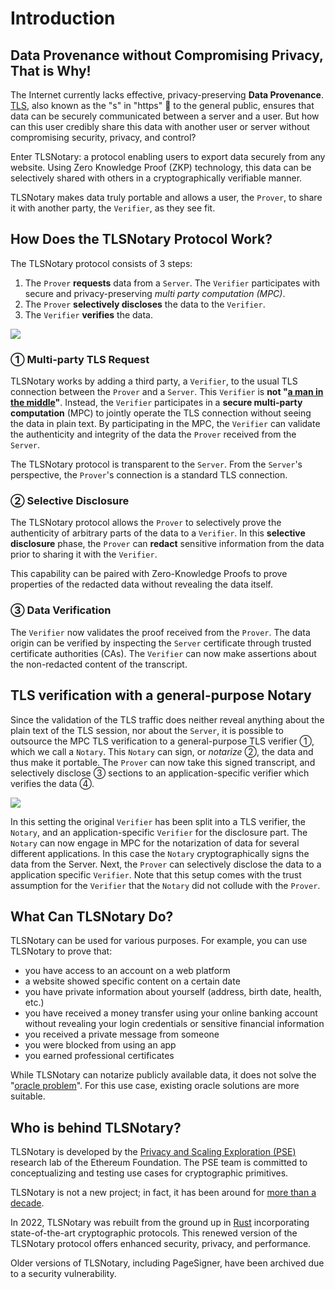 # Introduction

## Data Provenance without Compromising Privacy, That is Why!

The Internet currently lacks effective, privacy-preserving **Data Provenance**. [TLS](https://en.wikipedia.org/wiki/Transport_Layer_Security), also known as the "s" in "https" 🔐 to the general public, ensures that data can be securely communicated between a server and a user. But how can this user credibly share this data with another user or server without compromising security, privacy, and control?

Enter TLSNotary: a protocol enabling users to export data securely from any website. Using Zero Knowledge Proof (ZKP) technology, this data can be selectively shared with others in a cryptographically verifiable manner.

TLSNotary makes data truly portable and allows a user, the `Prover`, to share it with another party, the `Verifier`, as they see fit.

## How Does the TLSNotary Protocol Work?

The TLSNotary protocol consists of 3 steps:
1. The `Prover` **requests** data from a `Server`. The `Verifier` participates with secure and privacy-preserving *multi party computation (MPC)*.
2. The `Prover` **selectively discloses** the data to the `Verifier`.
3. The `Verifier` **verifies** the data.

![](./diagrams/overview4.svg)

### ① Multi-party TLS Request

TLSNotary works by adding a third party, a `Verifier`, to the usual TLS connection between the `Prover` and a `Server`. This `Verifier` is **not "[a man in the middle](https://en.wikipedia.org/wiki/Man-in-the-middle_attack)"**. Instead, the `Verifier` participates in a **secure multi-party computation** (MPC) to jointly operate the TLS connection without seeing the data in plain text. By participating in the MPC, the `Verifier` can validate the authenticity and integrity of the data the `Prover` received from the `Server`.

The TLSNotary protocol is transparent to the `Server`. From the `Server`'s perspective, the `Prover`'s connection is a standard TLS connection.

### ② Selective Disclosure

The TLSNotary protocol allows the `Prover` to selectively prove the authenticity of arbitrary parts of the data to a `Verifier`. In this **selective disclosure** phase, the `Prover` can **redact** sensitive information from the data prior to sharing it with the `Verifier`.

This capability can be paired with Zero-Knowledge Proofs to prove properties of the redacted data without revealing the data itself.

### ③ Data Verification

The `Verifier` now validates the proof received from the `Prover`. The data origin can be verified by inspecting the `Server` certificate through trusted certificate authorities (CAs). The `Verifier` can now make assertions about the non-redacted content of the transcript.

## TLS verification with a general-purpose Notary

Since the validation of the TLS traffic does neither reveal anything about the plain text of the TLS session, nor about the `Server`, it is possible to outsource the MPC TLS verification to a general-purpose TLS verifier ①, which we call a `Notary`. This `Notary` can sign, or *notarize* ②, the data and thus make it portable. The `Prover` can now take this signed transcript, and selectively disclose ③ sections to an application-specific verifier which verifies the data ④.

![](./png-diagrams/overview3.png)

In this setting the original `Verifier` has been split into a TLS verifier, the `Notary`, and an application-specific `Verifier` for the disclosure part. The `Notary` can now engage in MPC for the notarization of data for several different applications. In this case the `Notary` cryptographically signs the data from the Server. Next, the `Prover` can selectively disclose the data to a application specific `Verifier`. Note that this setup comes with the trust assumption for the `Verifier` that the `Notary` did not collude with the `Prover`.

## What Can TLSNotary Do?

TLSNotary can be used for various purposes. For example, you can use TLSNotary to prove that:
- you have access to an account on a web platform
- a website showed specific content on a certain date
- you have private information about yourself (address, birth date, health, etc.)
- you have received a money transfer using your online banking account without revealing your login credentials or sensitive financial information
- you received a private message from someone
- you were blocked from using an app
- you earned professional certificates

While TLSNotary can notarize publicly available data, it does not solve the "[oracle problem](https://ethereum.org/en/developers/docs/oracles/)". For this use case, existing oracle solutions are more suitable.

## Who is behind TLSNotary?

TLSNotary is developed by the [Privacy and Scaling Exploration (PSE)](https://pse.dev) research lab of the Ethereum Foundation. The PSE team is committed to conceptualizing and testing use cases for cryptographic primitives.

TLSNotary is not a new project; in fact, it has been around for [more than a decade](https://bitcointalk.org/index.php?topic=173220.0).

In 2022, TLSNotary was rebuilt from the ground up in [Rust](https://www.rust-lang.org/) incorporating state-of-the-art cryptographic protocols. This renewed version of the TLSNotary protocol offers enhanced security, privacy, and performance.

Older versions of TLSNotary, including PageSigner, have been archived due to a security vulnerability.
